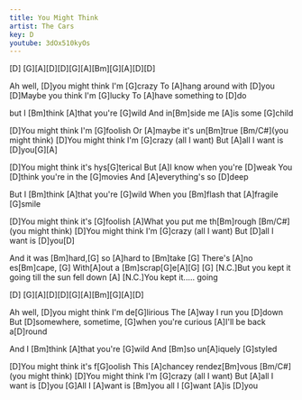 ```yaml
---
title: You Might Think
artist: The Cars
key: D
youtube: 3dOx510kyOs
---
```


[D] [G][A][D][D][G][A][Bm][G][A][D][D]

Ah well, [D]you might think I'm [G]crazy
To [A]hang around with [D]you
[D]Maybe you think I'm [G]lucky
To [A]have something to [D]do

but I [Bm]think [A]that you're [G]wild
And in[Bm]side me [A]is some [G]child

[D]You might think I'm [G]foolish
Or [A]maybe it's un[Bm]true [Bm/C#](you might think)
[D]You might think I'm [G]crazy (all I want)
But [A]all I want is [D]you[G][A]

[D]You might think it's hys[G]terical
But [A]I know when you're [D]weak
You [D]think you're in the [G]movies
And [A]everything's so [D]deep

But I [Bm]think [A]that you're [G]wild
When you [Bm]flash that [A]fragile [G]smile

[D]You might think it's [G]foolish
[A]What you put me th[Bm]rough [Bm/C#](you might think)
[D]You might think I'm [G]crazy (all I want)
But [D]all I want is [D]you[D]

And it was [Bm]hard,[G] so [A]hard to [Bm]take
[G] There's [A]no es[Bm]cape,
[G] With[A]out a [Bm]scrap[G]e[A][G]
[G]   [N.C.]But you kept it going till the sun fell down
[A]   [N.C.]You kept it..... going

[D] [G][A][D][D][G][A][Bm][G][A][D]

Ah well, [D]you might think I'm de[G]lirious
The [A]way I run you [D]down
But [D]somewhere, sometime, [G]when you're curious
[A]I'll be back a[D]round

And I [Bm]think [A]that you're [G]wild
And [Bm]so un[A]iquely [G]styled

[D]You might think it's f[G]oolish
This [A]chancey rendez[Bm]vous [Bm/C#](you might think)
[D]You might think I'm [G]crazy (all I want)
But [A]all I want is [D]you
[G]All I [A]want is [Bm]you
all I [G]want [A]is [D]you
